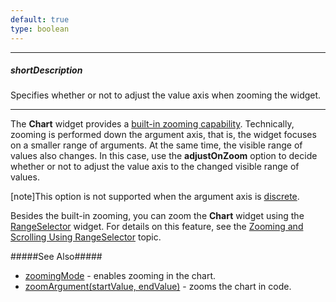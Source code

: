 ```yaml
---
default: true
type: boolean
---
```

---
##### shortDescription
Specifies whether or not to adjust the value axis when zooming the widget.

---
The **Chart** widget provides a [built-in zooming capability](/api-reference/20%20Data%20Visualization%20Widgets/10%20dxChart/1%20Configuration/zoomingMode.md '/Documentation/ApiReference/Data_Visualization_Widgets/dxChart/Configuration/#zoomingMode'). Technically, zooming is performed down the argument axis, that is, the widget focuses on a smaller range of arguments. At the same time, the visible range of values also changes. In this case, use the **adjustOnZoom** option to decide whether or not to adjust the value axis to the changed visible range of values.

[note]This option is not supported when the argument axis is [discrete](/api-reference/20%20Data%20Visualization%20Widgets/10%20dxChart/1%20Configuration/argumentAxis/type.md '/Documentation/ApiReference/Data_Visualization_Widgets/dxChart/Configuration/argumentAxis/#type').

Besides the built-in zooming, you can zoom the **Chart** widget using the [RangeSelector](/api-reference/20%20Data%20Visualization%20Widgets/25%20dxRangeSelector '/Documentation/ApiReference/Data_Visualization_Widgets/dxRangeSelector/') widget. For details on this feature, see the [Zooming and Scrolling Using RangeSelector](/concepts/20%20Data%20Visualization/10%20Charts/80%20End-User%20Interaction/6%20Zooming%20and%20Scrolling/01%20Using%20dxRangeSelector.md '/Documentation/Guide/Data_Visualization/Charts/End-User_Interaction/#Zooming_and_Scrolling/Using_dxRangeSelector') topic.

#####See Also#####
- [zoomingMode](/api-reference/20%20Data%20Visualization%20Widgets/10%20dxChart/1%20Configuration/zoomingMode.md '/Documentation/ApiReference/Data_Visualization_Widgets/dxChart/Configuration/#zoomingMode') - enables zooming in the chart.
- [zoomArgument(startValue, endValue)](/api-reference/20%20Data%20Visualization%20Widgets/10%20dxChart/3%20Methods/zoomArgument(startValue_endValue).md '/Documentation/ApiReference/Data_Visualization_Widgets/dxChart/Methods/#zoomArgumentstartValue_endValue') - zooms the chart in code.